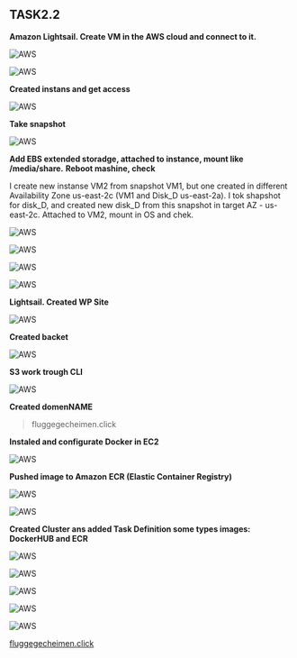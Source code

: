 ## **TASK2.2** ##

**Amazon Lightsail. Create VM in the AWS cloud and connect to it.** 

![AWS](images/ex4.png)

![AWS](images/ex4.2.png)


**Created instans and get access**

![AWS](images/ex5.png)


**Take snapshot**

![AWS](images/ex6.png)

**Add EBS extended storadge, attached to instance, mount like /media/share.**
**Reboot mashine, check**

I create new instanse VM2 from snapshot VM1, but one created in different Availability Zone us-east-2c (VM1 and Disk_D  us-east-2a).
I tok shapshot for disk_D, and created new disk_D from this snapshot in target AZ - us-east-2c. Attached to VM2, mount in OS and chek.

![AWS](images/instances.png)

![AWS](images/volumes.png)

![AWS](images/snapshots.png)

![AWS](images/mount.png)

**Lightsail. Created WP Site**

![AWS](images/WP_site.png)

**Created backet**

![AWS](images/S3_backet.png)


**S3 work trough CLI**

![AWS](images/s3_cli.png)


**Created domenNAME**
>fluggegecheimen.click


**Instaled and configurate Docker in EC2**

![AWS](images/Docker_EC2.png)

**Pushed image to Amazon ECR (Elastic Container Registry)**

![AWS](images/PushRepo.png)

![AWS](images/PushRepo2.png)


**Created Cluster ans added Task Definition some types images: DockerHUB and ECR**

![AWS](images/Cluster.png)

![AWS](images/ClusterTasks.png)

![AWS](images/fromDockerHUB.png)

![AWS](images/fromECR.png)

![AWS](images/instanceActyvyty.png)


[fluggegecheimen.click](fluggegecheimen.click)






















